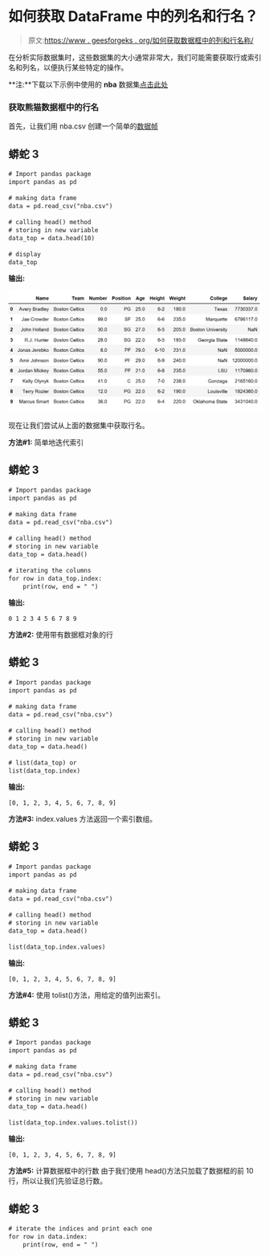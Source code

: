 # 如何获取 DataFrame 中的列名和行名？

> 原文:[https://www . geesforgeks . org/如何获取数据框中的列和行名称/](https://www.geeksforgeeks.org/how-to-get-column-and-row-names-in-dataframe/)

在分析实际数据集时，这些数据集的大小通常非常大，我们可能需要获取行或索引名和列名，以便执行某些特定的操作。

**注:**下载以下示例中使用的 **nba** 数据集[点击此处](https://drive.google.com/file/d/1jDqWnU88gI8_BWfQARTwDYdnJT-4vnZp/view?usp=sharing)

### 获取熊猫数据框中的行名

首先，让我们用 nba.csv 创建一个简单的[数据帧](https://www.geeksforgeeks.org/python-pandas-dataframe/)

## 蟒蛇 3

```
# Import pandas package
import pandas as pd

# making data frame
data = pd.read_csv("nba.csv")

# calling head() method 
# storing in new variable
data_top = data.head(10)

# display
data_top
```

**输出:**

![](img/06914b348805281845da4373b7453834.png)

现在让我们尝试从上面的数据集中获取行名。

**方法#1:** 简单地迭代索引

## 蟒蛇 3

```
# Import pandas package
import pandas as pd

# making data frame
data = pd.read_csv("nba.csv")

# calling head() method 
# storing in new variable
data_top = data.head()

# iterating the columns
for row in data_top.index:
    print(row, end = " ")
```

**输出:**

```
0 1 2 3 4 5 6 7 8 9 
```

**方法#2:** 使用带有数据框对象的行

## 蟒蛇 3

```
# Import pandas package
import pandas as pd

# making data frame
data = pd.read_csv("nba.csv")

# calling head() method 
# storing in new variable
data_top = data.head()

# list(data_top) or
list(data_top.index)
```

**输出:**

```
[0, 1, 2, 3, 4, 5, 6, 7, 8, 9]
```

**方法#3:** index.values 方法返回一个索引数组。

## 蟒蛇 3

```
# Import pandas package
import pandas as pd

# making data frame
data = pd.read_csv("nba.csv")

# calling head() method 
# storing in new variable
data_top = data.head()

list(data_top.index.values)
```

**输出:**

```
[0, 1, 2, 3, 4, 5, 6, 7, 8, 9]
```

**方法#4:** 使用 tolist()方法，用给定的值列出索引。

## 蟒蛇 3

```
# Import pandas package
import pandas as pd

# making data frame
data = pd.read_csv("nba.csv")

# calling head() method 
# storing in new variable
data_top = data.head()

list(data_top.index.values.tolist())
```

**输出:**

```
[0, 1, 2, 3, 4, 5, 6, 7, 8, 9]
```

**方法#5:** 计算数据框中的行数
由于我们使用 head()方法只加载了数据框的前 10 行，所以让我们先验证总行数。

## 蟒蛇 3

```
# iterate the indices and print each one
for row in data.index:
    print(row, end = " ")
```